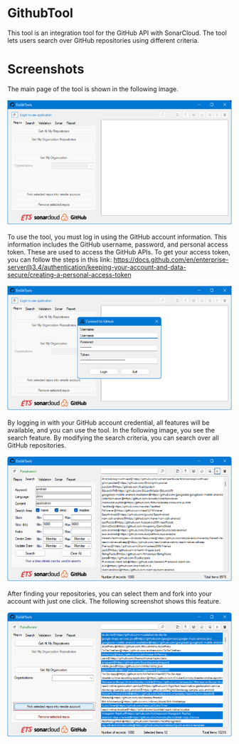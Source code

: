 # GithubTool
This tool is an integration tool for the GitHub API with SonarCloud. The tool lets users search over GitHub repositories using different criteria.

# Screenshots
The main page of the tool is shown in the following image.
<br/><br/>
<img src="/Screenshots/ETSGitTool.png"/>
<br/><br/>
To use the tool, you must log in using the GitHub account information. This information includes the GitHub username, password, and personal access token. These are used to access the GitHub APIs. To get your access token, you can follow the steps in this link: 
https://docs.github.com/en/enterprise-server@3.4/authentication/keeping-your-account-and-data-secure/creating-a-personal-access-token
<br/><br/>
<img src="/Screenshots/ETSGitToolLoginPage.png"/>
<br/><br/>
By logging in with your GitHub account credential, all features will be available, and you can use the tool. In the following image, you see the search feature. By modifying the search criteria, you can search over all GitHub repositories.
<br/><br/>
<img src="/Screenshots/ETSGitToolSearchPageWithCriteria.png"/>
<br/><br/>
After finding your repositories, you can select them and fork into your account with just one click. The following screenshot shows this feature.
<br/><br/>
<img src="/Screenshots/ETSGitToolSearchPageSelectionToFork.png"/>